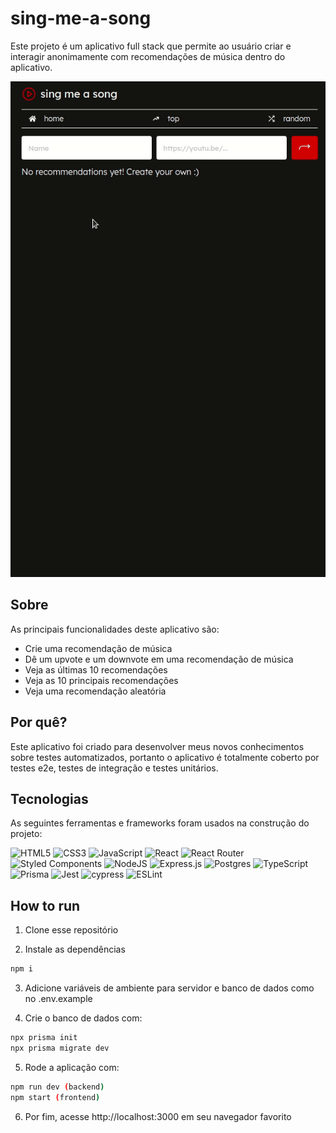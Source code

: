 # sing-me-a-song

Este projeto é um aplicativo full stack que permite ao usuário criar e interagir anonimamente com recomendações de música dentro do aplicativo.

<div align='center'>
  <img style='ustify-content: center' src='/sing-me-a-song.gif' />
</div>

## Sobre

As principais funcionalidades deste aplicativo são:

- Crie uma recomendação de música
- Dê um upvote e um downvote em uma recomendação de música
- Veja as últimas 10 recomendações
- Veja as 10 principais recomendações
- Veja uma recomendação aleatória

## Por quê?

Este aplicativo foi criado para desenvolver meus novos conhecimentos sobre testes automatizados, portanto o aplicativo é totalmente coberto por testes e2e, testes de integração e testes unitários.

## Tecnologias

As seguintes ferramentas e frameworks foram usados na construção do projeto:<br>

  ![HTML5](https://img.shields.io/badge/html5-%23E34F26.svg?style=for-the-badge&logo=html5&logoColor=white)
  ![CSS3](https://img.shields.io/badge/css3-%231572B6.svg?style=for-the-badge&logo=css3&logoColor=white)
  ![JavaScript](https://img.shields.io/badge/javascript-%23323330.svg?style=for-the-badge&logo=javascript&logoColor=%23F7DF1E)
  ![React](https://img.shields.io/badge/react-%2320232a.svg?style=for-the-badge&logo=react&logoColor=%2361DAFB)
  ![React Router](https://img.shields.io/badge/React_Router-CA4245?style=for-the-badge&logo=react-router&logoColor=white)
  ![Styled Components](https://img.shields.io/badge/styled--components-DB7093?style=for-the-badge&logo=styled-components&logoColor=white)
  ![NodeJS](https://img.shields.io/badge/node.js-6DA55F?style=for-the-badge&logo=node.js&logoColor=white)
  ![Express.js](https://img.shields.io/badge/express.js-%23404d59.svg?style=for-the-badge&logo=express&logoColor=%2361DAFB)
  ![Postgres](https://img.shields.io/badge/postgres-%23316192.svg?style=for-the-badge&logo=postgresql&logoColor=white)
  ![TypeScript](https://img.shields.io/badge/typescript-%23007ACC.svg?style=for-the-badge&logo=typescript&logoColor=white)
  ![Prisma](https://img.shields.io/badge/Prisma-3982CE?style=for-the-badge&logo=Prisma&logoColor=white)
  ![Jest](https://img.shields.io/badge/-jest-%23C21325?style=for-the-badge&logo=jest&logoColor=white)
  ![cypress](https://img.shields.io/badge/-cypress-%23E5E5E5?style=for-the-badge&logo=cypress&logoColor=058a5e)
  ![ESLint](https://img.shields.io/badge/ESLint-4B3263?style=for-the-badge&logo=eslint&logoColor=white)

## How to run

1. Clone esse repositório

2. Instale as dependências
```bash
npm i
```
3. Adicione variáveis de ambiente para servidor e banco de dados como no .env.example

4. Crie o banco de dados com:
```bash
npx prisma init
npx prisma migrate dev
```

5. Rode a aplicação com:
```bash
npm run dev (backend)
npm start (frontend)
```
6. Por fim, acesse http://localhost:3000 em seu navegador favorito
